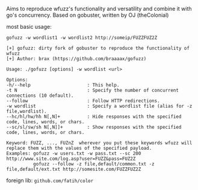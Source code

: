 Aims to reproduce wfuzz's functionality and versatility and combine it with go's concurrency. Based on gobuster, written by OJ (theColonial)

most basic usage:

`gofuzz -w wordlist1 -w wordlist2 http://someip/FUZZFUZ2Z`

```
[+] gofuzz: dirty fork of gobuster to reproduce the functionality of wfuzz
[+] Author: brax (https://github.com/braaaax/gofuzz)

Usage: ./gofuzz [options] -w wordlist <url>

Options:
-h/--help                     : This help.
-t N                          : Specify the number of concurrent connections (10 default).
--follow                      : Follow HTTP redirections.
-w wordlist                   : Specify a wordlist file (alias for -z file,wordlist).
--hc/hl/hw/hh N[,N]+          : Hide responses with the specified code, lines, words, or chars.
--sc/sl/sw/sh N[,N]]+         : Show responses with the specified code, lines, words, or chars.

Keyword: FUZZ, ..., FUZnZ  wherever you put these keywords wfuzz will replace them with the values of the specified payload.
Examples: gofuzz -w users.txt -w pass.txt --sc 200 http://www.site.com/log.asp?user=FUZZ&pass=FUZ2Z
          gofuzz --follow -z file,default/common.txt -z file,default/ext.txt http://somesite.com/FUZZFUZ2Z
```

foreign lib: `github.com/fatih/color`